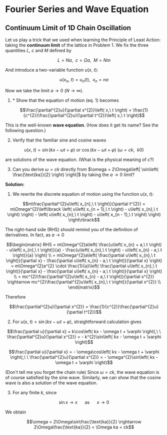 # Fourier Series and Wave Equation 

## Continuum Limit of 1D Chain Oscillation

Let us play a trick that we used when learning the Principle of Least
Action: taking the **continuum limit** of the lattice in Problem 1. We
fix the three quantities $L,\ c$ and $M$ defined by

$$L = Na,\ \ c = \Omega a,\ \ M = Nm$$

And introduce a two-variable function $u\left( x,\ t \right)$:

$$u\left( x_{n},\ t \right) = u_{n}\left( t \right),\ \ x_{n} = na$$

Now we take the limit
$a \rightarrow 0\ \left( N \rightarrow \infty \right)$.

1)  \* Show that the equation of motion (eq. 1) becomes

$$\frac{\partial^{2}u}{\partial x^{2}}\left( x,\ t \right) = \frac{1}{c^{2}}\frac{\partial^{2}u}{\partial t^{2}}\left( x,\ t \right)$$

This is the well-known **wave equation**. (How does it get its name?
See the following question.)

2)  Verify that the familiar sine and cosine waves

$$u\left( x,\ t \right) = \sin\left( kx - \omega t + \varphi \right)\ \text{or\ }\cos\left( kx - \omega t + \varphi \right)\text{\ \ \ \ }\left( \omega = ck,\ \ k 0 \right)$$

are solutions of the wave equation. (What is the physical meaning of
$c$?)

3)  Can you derive $\omega = ck$ directly from
    $\omega = 2\Omega\left| \sin\left( \frac{\text{ka}}{2} \right) \right|$
    by taking the $a \rightarrow 0$ limit?

**Solution:**

1)  We rewrite the discrete equation of motion using the function
    $u\left( x,\ t \right)$:

$$m\frac{\partial^{2}u\left( x_{n},\ t \right)}{\partial t^{2}} = m\Omega^{2}\left\lbrack \left( u\left( x_{n + 1},\ t \right) - u\left( x_{n},\ t \right) \right) - \left( u\left( x_{n},\ t \right) - u\left( x_{n - 1},\ t \right) \right) \right\rbrack$$

The right-hand side (RHS) should remind you of the definition of
derivatives. In fact, as $a \rightarrow 0$

$$\begin{matrix}
RHS = m\Omega^{2}a\left( \frac{u\left( x_{n} + a,\ t \right) - u\left( x_{n},\ t \right)}{a} - \frac{u\left( x_{n},\ t \right) - u\left( x_{n} - a,\ t \right)}{a} \right) \\
 = m\Omega^{2}a\left( \frac{\partial u\left( x_{n},\ t \right)}{\partial x} - \frac{\partial u\left( x_{n} - a,\ t \right)}{\partial x} \right) = m\Omega^{2}a^{2} \cdot \frac{1}{a}\left( \frac{\partial u\left( x_{n},\ t \right)}{\partial x} - \frac{\partial u\left( x_{n} - a,\ t \right)}{\partial x} \right) \\
 = mc^{2}\frac{\partial^{2}u\left( x_{n} - a,\ t \right)}{\partial x^{2}} \rightarrow mc^{2}\frac{\partial^{2}u\left( x_{n},\ t \right)}{\partial x^{2}} \\
\end{matrix}$$

Therefore

$$\frac{\partial^{2}u}{\partial x^{2}} = \frac{1}{c^{2}}\frac{\partial^{2}u}{\partial t^{2}}$$

2)  For
    $u\left( x,\ t \right) = \sin\left( kx - \omega t + \varphi \right)$,
    straightforward calculation gives

$$\frac{\partial u}{\partial x} = k\cos\left( kx - \omega t + \varphi \right),\ \ \frac{\partial^{2}u}{\partial x^{2}} = - k^{2}\sin\left( kx - \omega t + \varphi \right)$$

$$\frac{\partial u}{\partial x} = - \omega\cos\left( kx - \omega t + \varphi \right),\ \ \frac{\partial^{2}u}{\partial x^{2}} = - \omega^{2}\sin\left( kx - \omega t + \varphi \right)$$

(Don't tell me you forget the chain rule) Since $\omega = ck$, the
wave equation is of course satisfied by the sine wave. Similarly, we
can show that the cosine wave is also a solution of the wave equation.

3)  For any finite $k$, since

$$\sin x \rightarrow x\ \ \ \ \ \ \text{as}\ \ \ \ \ \ x \rightarrow 0$$

We obtain

$$\omega = 2\Omega\sin\frac{\text{ka}}{2} \rightarrow 2\Omega\frac{\text{ka}}{2} = \Omega ka = ck$$